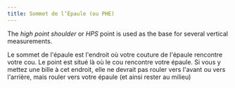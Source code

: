 ```yaml
---
title: Sommet de l’Épaule (ou PHE)
---
```


The _high point shoulder_ or _HPS_ point is used as the base for several vertical measurements.

Le sommet de l'épaule est l'endroit où votre couture de l'épaule rencontre votre cou. Le point est situé là où le cou rencontre votre épaule. Si vous y mettez une bille à cet endroit, elle ne devrait pas rouler vers l'avant ou vers l'arrière, mais rouler vers votre épaule (et ainsi rester au milieu)

